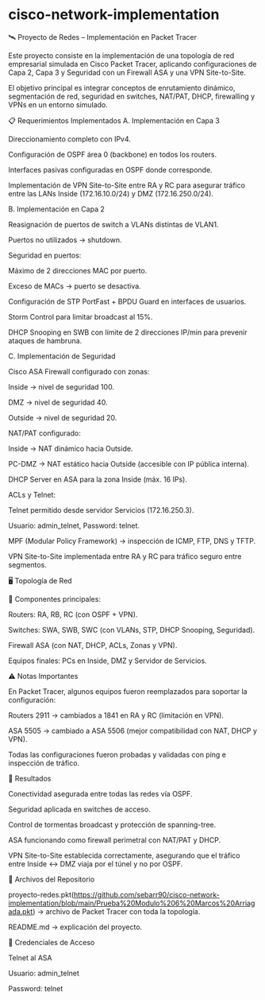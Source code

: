 # cisco-network-implementation
🛰️ Proyecto de Redes – Implementación en Packet Tracer

Este proyecto consiste en la implementación de una topología de red empresarial simulada en Cisco Packet Tracer, aplicando configuraciones de Capa 2, Capa 3 y Seguridad con un Firewall ASA y una VPN Site-to-Site.

El objetivo principal es integrar conceptos de enrutamiento dinámico, segmentación de red, seguridad en switches, NAT/PAT, DHCP, firewalling y VPNs en un entorno simulado.

📋 Requerimientos Implementados
A. Implementación en Capa 3

Direccionamiento completo con IPv4.

Configuración de OSPF área 0 (backbone) en todos los routers.

Interfaces pasivas configuradas en OSPF donde corresponde.

Implementación de VPN Site-to-Site entre RA y RC para asegurar tráfico entre las LANs Inside (172.16.10.0/24) y DMZ (172.16.250.0/24).

B. Implementación en Capa 2

Reasignación de puertos de switch a VLANs distintas de VLAN1.

Puertos no utilizados → shutdown.

Seguridad en puertos:

Máximo de 2 direcciones MAC por puerto.

Exceso de MACs → puerto se desactiva.

Configuración de STP PortFast + BPDU Guard en interfaces de usuarios.

Storm Control para limitar broadcast al 15%.

DHCP Snooping en SWB con límite de 2 direcciones IP/min para prevenir ataques de hambruna.

C. Implementación de Seguridad

Cisco ASA Firewall configurado con zonas:

Inside → nivel de seguridad 100.

DMZ → nivel de seguridad 40.

Outside → nivel de seguridad 20.

NAT/PAT configurado:

Inside → NAT dinámico hacia Outside.

PC-DMZ → NAT estático hacia Outside (accesible con IP pública interna).

DHCP Server en ASA para la zona Inside (máx. 16 IPs).

ACLs y Telnet:

Telnet permitido desde servidor Servicios (172.16.250.3).

Usuario: admin_telnet, Password: telnet.

MPF (Modular Policy Framework) → inspección de ICMP, FTP, DNS y TFTP.

VPN Site-to-Site implementada entre RA y RC para tráfico seguro entre segmentos.

🖥️ Topología de Red

📌 Componentes principales:

Routers: RA, RB, RC (con OSPF + VPN).

Switches: SWA, SWB, SWC (con VLANs, STP, DHCP Snooping, Seguridad).

Firewall ASA (con NAT, DHCP, ACLs, Zonas y VPN).

Equipos finales: PCs en Inside, DMZ y Servidor de Servicios.

⚠️ Notas Importantes

En Packet Tracer, algunos equipos fueron reemplazados para soportar la configuración:

Routers 2911 → cambiados a 1841 en RA y RC (limitación en VPN).

ASA 5505 → cambiado a ASA 5506 (mejor compatibilidad con NAT, DHCP y VPN).

Todas las configuraciones fueron probadas y validadas con ping e inspección de tráfico.

🚀 Resultados

Conectividad asegurada entre todas las redes vía OSPF.

Seguridad aplicada en switches de acceso.

Control de tormentas broadcast y protección de spanning-tree.

ASA funcionando como firewall perimetral con NAT/PAT y DHCP.

VPN Site-to-Site establecida correctamente, asegurando que el tráfico entre Inside ↔ DMZ viaja por el túnel y no por OSPF.

📂 Archivos del Repositorio

proyecto-redes.pkt(https://github.com/sebarr90/cisco-network-implementation/blob/main/Prueba%20Modulo%206%20Marcos%20Arriagada.pkt) → archivo de Packet Tracer con toda la topología.

README.md → explicación del proyecto.

🔑 Credenciales de Acceso

Telnet al ASA

Usuario: admin_telnet

Password: telnet
